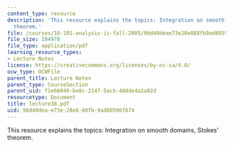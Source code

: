 ```yaml
---
content_type: resource
description: 'This resource explains the topics: Integration on smooth domains, Stokes''
  theorem.'
file: /courses/18-101-analysis-ii-fall-2005/96d40deae73e28e888fb9ad80596f674_lecture38.pdf
file_size: 184978
file_type: application/pdf
learning_resource_types:
- Lecture Notes
license: https://creativecommons.org/licenses/by-nc-sa/4.0/
ocw_type: OCWFile
parent_title: Lecture Notes
parent_type: CourseSection
parent_uid: f1e66049-be8c-2147-5acb-40dde4a2a82d
resourcetype: Document
title: lecture38.pdf
uid: 96d40dea-e73e-28e8-88fb-9ad80596f674
---
```

This resource explains the topics: Integration on smooth domains, Stokes' theorem.